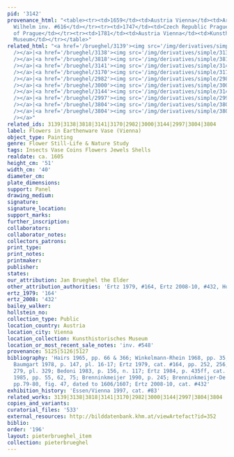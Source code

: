 ```yaml
---
pid: '3142'
provenance_html: "<table><tr><td>1659</td><td>Austria Vienna</td><td>Archduke Leopold
  Wilhelm inv. #616</td></tr><tr><td>1747</td><td>Czech Republic Prague</td><td>Treasury
  of Prague</td></tr><tr><td>1781</td><td>Austria Vienna</td><td>Kunsthistorisches
  Museum</td></tr></table>"
related_html: "<a href='/brueghel/3139'><img src='/img/derivatives/simple/3139/thumbnail.jpg'
  /></a>|<a href='/brueghel/3138'><img src='/img/derivatives/simple/3138/thumbnail.jpg'
  /></a>|<a href='/brueghel/3818'><img src='/img/derivatives/simple/3818/thumbnail.jpg'
  /></a>|<a href='/brueghel/3141'><img src='/img/derivatives/simple/3141/thumbnail.jpg'
  /></a>|<a href='/brueghel/3170'><img src='/img/derivatives/simple/3170/thumbnail.jpg'
  /></a>|<a href='/brueghel/2982'><img src='/img/derivatives/simple/2982/thumbnail.jpg'
  /></a>|<a href='/brueghel/3000'><img src='/img/derivatives/simple/3000/thumbnail.jpg'
  /></a>|<a href='/brueghel/3144'><img src='/img/derivatives/simple/3144/thumbnail.jpg'
  /></a>|<a href='/brueghel/2997'><img src='/img/derivatives/simple/2997/thumbnail.jpg'
  /></a>|<a href='/brueghel/3804'><img src='/img/derivatives/simple/3804/thumbnail.jpg'
  /></a>|<a href='/brueghel/3804'><img src='/img/derivatives/simple/3804/thumbnail.jpg'
  /></a>"
related_ids: 3139|3138|3818|3141|3170|2982|3000|3144|2997|3804|3804
label: Flowers in Earthenware Vase (Vienna)
object_type: Painting
genre: Flower Still-Life & Nature Study
tags: Insects Vase Coins Flowers Jewels Shells
realdate: ca. 1605
height_cm: '51'
width_cm: '40'
diameter_cm:
plate_dimensions:
support: Panel
drawing_medium:
signature:
signature_location:
support_marks:
further_inscription:
collaborators:
collaborator_notes:
collectors_patrons:
print_type:
print_notes:
printmaker:
publisher:
states:
our_attribution: Jan Brueghel the Elder
other_attribution_authorities: 'Ertz 1979, #164, Ertz 2008-10, #432, Honig database'
ertz_1979: '164'
ertz_2008: '432'
bailey_walker:
hollstein_no:
collection_type: Public
location_country: Austria
location_city: Vienna
location_collection: Kunsthistorisches Museum
location_or_most_recent_sale_notes: 'inv. #548'
provenance: 5125|5126|5127
bibliography: 'Hairs 1965, pp. 66 & 366; Winkelmann-Rhein 1968, pp. 35, 66, & 84;
  Baumgart 1978, p. 147, pl. 16-17; Ertz 1979, cat. #164, pp. 252, 256, 259ff, 276,
  279, pl. 329; Bedoni 1983, p. 156, n. 117; Ertz 1984, p. 435ff, cat. #274; Hairs
  1985, pp. 55, 62, 75; Brenninkmeijer 1990, p. 245; Brenninkmeijer-De Rooij 1996,
  pp.79-80, fig. 47, dated to 1606/1607; Ertz 2008-10, cat. #432'
exhibition_history: 'Essen/Vienna 1997, cat. #83'
related_works: 3139|3138|3818|3141|3170|2982|3000|3144|2997|3804|3804
copies_and_variants:
curatorial_files: '533'
external_resources: http://bilddatenbank.khm.at/viewArtefact?id=352
biblio:
order: '196'
layout: pieterbrueghel_item
collection: pieterbrueghel
---
```

